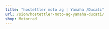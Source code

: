 ```yaml
---
title: "hostettler moto ag | Yamaha /Ducati"
url: /sion/hostettler-moto-ag-yamaha-ducati/
shop: Motorrad
---
```

